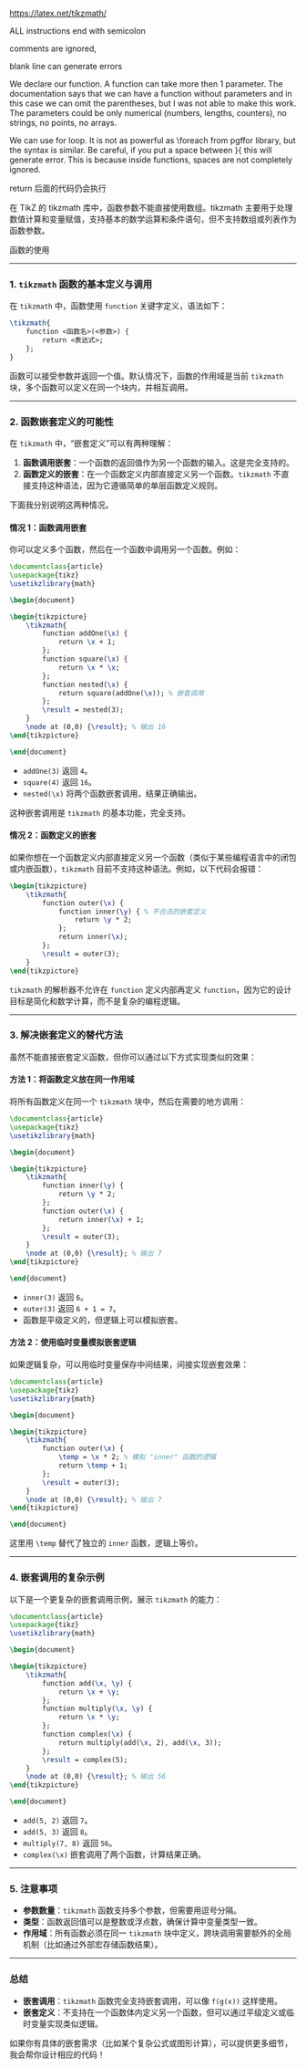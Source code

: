 https://latex.net/tikzmath/

ALL instructions end with semicolon

comments are ignored, 

blank line can generate errors

We declare our function. A function can take more then 1 parameter. The documentation says that we can have a function without parameters and in this case we can omit the parentheses, but I was not able to make this work. The parameters could be only numerical (numbers, lengths, counters), no strings, no points, no arrays.

We can use for loop. It is not as powerful as \foreach from pgffor library, but the syntax is similar. Be careful, if you put a space between }{ this will generate error. This is because inside functions, spaces are not completely ignored.

return 后面的代码仍会执行

在 TikZ 的 tikzmath 库中，函数参数不能直接使用数组。tikzmath 主要用于处理数值计算和变量赋值，支持基本的数学运算和条件语句，但不支持数组或列表作为函数参数。

函数的使用

---

### 1. `tikzmath` 函数的基本定义与调用

在 `tikzmath` 中，函数使用 `function` 关键字定义，语法如下：

```latex
\tikzmath{
    function <函数名>(<参数>) {
        return <表达式>;
    };
}
```

函数可以接受参数并返回一个值。默认情况下，函数的作用域是当前 `tikzmath` 块，多个函数可以定义在同一个块内，并相互调用。

---

### 2. 函数嵌套定义的可能性

在 `tikzmath` 中，“嵌套定义”可以有两种理解：

1. **函数调用嵌套**：一个函数的返回值作为另一个函数的输入。这是完全支持的。
2. **函数定义的嵌套**：在一个函数定义内部直接定义另一个函数。`tikzmath` 不直接支持这种语法，因为它遵循简单的单层函数定义规则。

下面我分别说明这两种情况。

#### 情况 1：函数调用嵌套

你可以定义多个函数，然后在一个函数中调用另一个函数。例如：

```latex
\documentclass{article}
\usepackage{tikz}
\usetikzlibrary{math}

\begin{document}

\begin{tikzpicture}
    \tikzmath{
        function addOne(\x) {
            return \x + 1;
        };
        function square(\x) {
            return \x * \x;
        };
        function nested(\x) {
            return square(addOne(\x)); % 嵌套调用
        };
        \result = nested(3);
    }
    \node at (0,0) {\result}; % 输出 16
\end{tikzpicture}

\end{document}
```

- `addOne(3)` 返回 `4`。
- `square(4)` 返回 `16`。
- `nested(\x)` 将两个函数嵌套调用，结果正确输出。

这种嵌套调用是 `tikzmath` 的基本功能，完全支持。

#### 情况 2：函数定义的嵌套

如果你想在一个函数定义内部直接定义另一个函数（类似于某些编程语言中的闭包或内嵌函数），`tikzmath` 目前不支持这种语法。例如，以下代码会报错：

```latex
\begin{tikzpicture}
    \tikzmath{
        function outer(\x) {
            function inner(\y) { % 不合法的嵌套定义
                return \y * 2;
            };
            return inner(\x);
        };
        \result = outer(3);
    }
\end{tikzpicture}
```

`tikzmath` 的解析器不允许在 `function` 定义内部再定义 `function`，因为它的设计目标是简化和数学计算，而不是复杂的编程逻辑。

---

### 3. 解决嵌套定义的替代方法

虽然不能直接嵌套定义函数，但你可以通过以下方式实现类似的效果：

#### 方法 1：将函数定义放在同一作用域

将所有函数定义在同一个 `tikzmath` 块中，然后在需要的地方调用：

```latex
\documentclass{article}
\usepackage{tikz}
\usetikzlibrary{math}

\begin{document}

\begin{tikzpicture}
    \tikzmath{
        function inner(\y) {
            return \y * 2;
        };
        function outer(\x) {
            return inner(\x) + 1;
        };
        \result = outer(3);
    }
    \node at (0,0) {\result}; % 输出 7
\end{tikzpicture}

\end{document}
```

- `inner(3)` 返回 `6`。
- `outer(3)` 返回 `6 + 1 = 7`。
- 函数是平级定义的，但逻辑上可以模拟嵌套。

#### 方法 2：使用临时变量模拟嵌套逻辑

如果逻辑复杂，可以用临时变量保存中间结果，间接实现嵌套效果：

```latex
\documentclass{article}
\usepackage{tikz}
\usetikzlibrary{math}

\begin{document}

\begin{tikzpicture}
    \tikzmath{
        function outer(\x) {
            \temp = \x * 2; % 模拟 "inner" 函数的逻辑
            return \temp + 1;
        };
        \result = outer(3);
    }
    \node at (0,0) {\result}; % 输出 7
\end{tikzpicture}

\end{document}
```

这里用 `\temp` 替代了独立的 `inner` 函数，逻辑上等价。

---

### 4. 嵌套调用的复杂示例

以下是一个更复杂的嵌套调用示例，展示 `tikzmath` 的能力：

```latex
\documentclass{article}
\usepackage{tikz}
\usetikzlibrary{math}

\begin{document}

\begin{tikzpicture}
    \tikzmath{
        function add(\x, \y) {
            return \x + \y;
        };
        function multiply(\x, \y) {
            return \x * \y;
        };
        function complex(\x) {
            return multiply(add(\x, 2), add(\x, 3));
        };
        \result = complex(5);
    }
    \node at (0,0) {\result}; % 输出 56
\end{tikzpicture}

\end{document}
```

- `add(5, 2)` 返回 `7`。
- `add(5, 3)` 返回 `8`。
- `multiply(7, 8)` 返回 `56`。
- `complex(\x)` 嵌套调用了两个函数，计算结果正确。

---

### 5. 注意事项

- **参数数量**：`tikzmath` 函数支持多个参数，但需要用逗号分隔。
- **类型**：函数返回值可以是整数或浮点数，确保计算中变量类型一致。
- **作用域**：所有函数必须在同一 `tikzmath` 块中定义，跨块调用需要额外的全局机制（比如通过外部宏存储函数结果）。

---

### 总结

- **嵌套调用**：`tikzmath` 函数完全支持嵌套调用，可以像 `f(g(x))` 这样使用。
- **嵌套定义**：不支持在一个函数体内定义另一个函数，但可以通过平级定义或临时变量实现类似逻辑。

如果你有具体的嵌套需求（比如某个复杂公式或图形计算），可以提供更多细节，我会帮你设计相应的代码！
